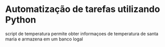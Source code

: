 # Automatização de tarefas utilizando Python
script de temperatura permite obter informaçoes de temperatura de santa maria e armazena em um banco logal 

